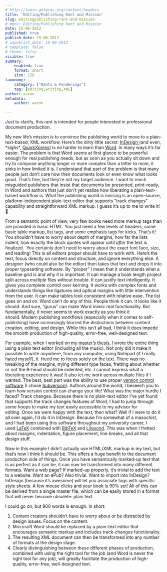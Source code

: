 ```yaml
---
# http://learn.getgrav.org/content/headers
title: 'Editing/Publishing Rant and Mission'
slug: editingpublishing-rant-and-mission
# menu: Editing/Publishing Rant and Mission
date: 15-06-2012
published: true
publish_date: 15-06-2012
# unpublish_date: 15-06-2012
# template: false
# theme: false
visible: true
summary:
    enabled: true
    format: short
    size: 128
taxonomy:
    category: ["Rants & Ponderings"]
    tag: [editing,writing,XML]
author: aaron
metadata:
    author: aaron

---
```


Just to clarify, this rant is intended for people interested in professional document production.

My new life’s mission is to convince the publishing world to move to a plain-text-based, XML workflow. Here’s the dirty little secret: [InDesign ](http://www.adobe.com/products/indesign.html)(and even, \*sighs\*, [QuarkXpress](http://www.quark.com/)) is no harder to learn than [Word](http://office.microsoft.com/en-us/word/). In many ways it’s far easier. The problem is that Word *seems* at first glance to be powerful enough for real publishing needs, but as soon as you actually sit down and try to compose anything longer or more complex than a letter to mom, it sinks in how limited it is. I understand that part of the problem is that many people just don’t care how their documents look or even know what looks good. That’s fine, but they’re not my target audience. I want to reach misguided publishers that insist that documents be presented, print-ready, in Word and authors that just don’t yet realize how liberating a plain-text-based workflow is. What the publishing world is missing is an open-source, platform-independent plain-text editor that supports “track changes” capability and straightforward XML markup. I guess it’s up to me to write it! 🙂

From a semantic point of view, very few books need more markup tags than are provided in basic HTML. You just need a few levels of headers, some basic table markup, list tags, and some emphasis tags for kicks. That’s it! You shouldn’t have to worry about depth of margins, how far the lists indent, how exactly the block quotes will appear until *after* the text is finalized.  You certainly don’t need to worry about the exact font face, size, and leading! This is all editors proper should have to work with. Here’s the text, focus directly on content and structure, and ignore everything else. A designer (who could also be the editor) then takes that text and drops it into *proper* typesetting software. By “proper” I mean that it understands what a baseline grid is and why it is important. It can manage a book length project split across multiple files without trouble. It can justify text intelligently. It gives you complete control over kerning. It works with complex fonts and understands things like ligatures and optical margins with little intervention from the user. It can make tables look consistent with relative ease. The list goes on and on. Word can’t do any of this. People think it can. It looks like it should. And sure, “gurus” can make Word mimic real functionality. But fundamentally, it never seems to work exactly as you think it should. Modern publishing workflows (especially when it comes to self-publishing) have increasingly blurred the distinctions between content creation, editing, and design. While this isn’t all bad, I think it does impede the smooth production of high-quality, error-free, well-designed text.

For example, when I worked on [my master’s thesis](http://dspace.ucalgary.ca/handle/1880/47815), I wrote the entire thing using a plain text editor (including all the music). Not only did it make it possible to write anywhere, from any computer, using Notepad (if I really hated myself), it  freed me to focus solely on the text. There was no tweaking of the margins, trying different type faces, fretting about whether or not the B-head should be indented, etc. I cannot express what a liberating experience it was! It also let me work across multiple files if I wanted. The best, best part was the ability to use proper [version control software](http://en.wikipedia.org/wiki/Version_control) (I chose [Subversion](http://subversion.apache.org/)). Authors around the world, I beseech you to learn how version control can change your life! What was the major hurdle I faced? Track changes. Because there is no plain-text editor I’ve yet found that supports the track changes features of Word, I had to jump through some hoops to make my text easily accessible to my advisor for editing. Once we were happy with the text, then what? Well if I were to do it all over again, I’d do it in InDesign. Because I’m somewhat of a masochist, and I had been using this software throughout my university career, I used [LaTeX](http://www.latex-project.org/) combined with [BibTeX](http://www.bibtex.org/) and [Lilypond](http://lilypond.org/). *This* was when I fretted about margins, indentation, figure placement, line breaks, and all that design stuff.

Now in this example I didn’t actually use HTML/XML markup in my text, but that’s how I think it should be. This offers a huge benefit to the document production side of things. Once you have semantically marked-up text that is as perfect as it can be, it can now be transformed into many different formats. Want a web page? If marked-up properly, it’s trivial to add the text to a website. Want an ePub? Also trivial. Want to import into InDesign? InDesign (because it’s awesome) will let you associate tags with specific style sheets. A few mouse clicks and your book is 90% set! All of this can be derived from a single master file, which can be easily stored in a format that will never become obsolete: plain text.

I could go on, but 900 words is enough. In short:

1. Content creators shouldn’t have to worry about or be distracted by design issues. Focus on the content.
2. Microsoft Word should be replaced by a plain-text editor that encourages semantic markup and includes track-changes functionality.
3. The resulting XML document can then be transformed into any number of formats at the design stage.
4. Clearly distinguishing between these different phases of production, combined with using the right tool for the job (and Word is never the right tool for any job), will greatly facilitate the production of high-quality, error-free, well-designed text.

